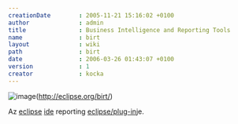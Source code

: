 ```yaml
---
creationDate        : 2005-11-21 15:16:02 +0100 
author              : admin 
title               : Business Intelligence and Reporting Tools 
name                : birt 
layout              : wiki 
path                : birt 
date                : 2006-03-26 01:43:07 +0100 
version             : 1 
creator             : kocka 
---
```

![image](http://eclipse.org/birt/images/birt_logotype_small.jpg)(http://eclipse.org/birt/)

Az [eclipse](Eclipse.html) [ide](IDE.html) reporting [eclipse/plug-in](Eclipse/Plug-in.html)je.

